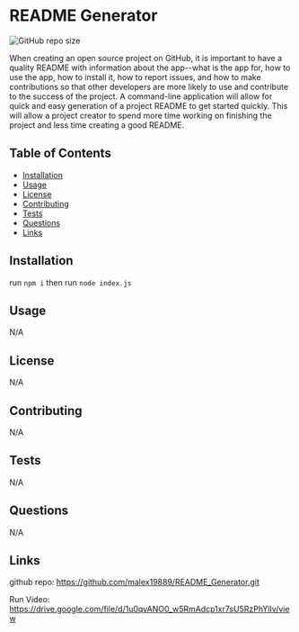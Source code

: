 # README Generator
![GitHub repo size](https://img.shields.io/github/repo-size/malex19889/README_Generator)

When creating an open source project on GitHub, it is important to have a quality README with information about the app--what is the app for, how to use the app, how to install it, how to report issues, and how to make contributions so that other developers are more likely to use and contribute to the success of the project. A command-line application will allow for quick and easy generation of a project README to get started quickly. This will allow a project creator to spend more time working on finishing the project and less time creating a good README.

## Table of Contents
* [Installation](#Installation)
* [Usage](#Usage)
* [License](#License)
* [Contributing](#Contributing)
* [Tests](#Tests)
* [Questions](#Questions)
* [Links](#Links)

## Installation

run ```npm i``` then run ```node index.js```

## Usage 

N/A

## License

N/A

## Contributing 

N/A

## Tests

N/A

## Questions

N/A

## Links
github repo: https://github.com/malex19889/README_Generator.git

Run Video: https://drive.google.com/file/d/1u0qvANO0_w5RmAdcp1xr7sU5RzPhYlIv/view
